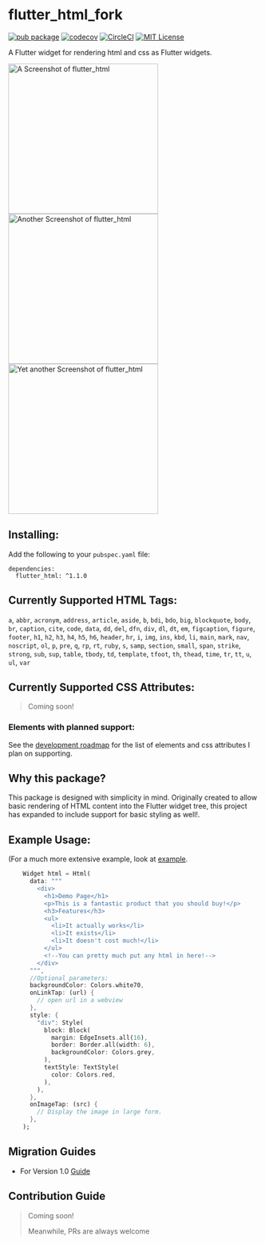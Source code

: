 # flutter_html_fork
[![pub package](https://img.shields.io/pub/v/flutter_html.svg)](https://pub.dev/packages/flutter_html_fork)
[![codecov](https://codecov.io/gh/Sub6Resources/flutter_html/branch/master/graph/badge.svg)](https://codecov.io/gh/Sub6Resources/flutter_html)
[![CircleCI](https://circleci.com/gh/Sub6Resources/flutter_html.svg?style=svg)](https://circleci.com/gh/Sub6Resources/flutter_html)
[![MIT License](https://img.shields.io/badge/license-MIT-blue.svg?style=flat)](https://github.com/Sub6Resources/flutter_html/blob/master/LICENSE)

A Flutter widget for rendering html and css as Flutter widgets.

<p>
<img alt="A Screenshot of flutter_html" src=".github/flutter_html_screenshot.png" width="300"/>
<img alt="Another Screenshot of flutter_html" src=".github/flutter_html_screenshot2.png" width="300"/>
<img alt="Yet another Screenshot of flutter_html" src=".github/flutter_html_screenshot3.png" width="300"/>
</p>

## Installing:

Add the following to your `pubspec.yaml` file:

    dependencies:
      flutter_html: ^1.1.0

## Currently Supported HTML Tags:
`a`, `abbr`, `acronym`, `address`, `article`, `aside`, `b`, `bdi`, `bdo`, `big`, `blockquote`, `body`, `br`, `caption`, `cite`, `code`, `data`, `dd`, `del`, `dfn`, `div`, `dl`, `dt`, `em`, `figcaption`, `figure`, `footer`, `h1`, `h2`, `h3`, `h4`, `h5`, `h6`, `header`, `hr`, `i`, `img`, `ins`, `kbd`, `li`, `main`, `mark`, `nav`, `noscript`, `ol`, `p`, `pre`, `q`, `rp`, `rt`, `ruby`, `s`, `samp`, `section`, `small`, `span`, `strike`, `strong`, `sub`, `sup`, `table`, `tbody`, `td`, `template`, `tfoot`, `th`, `thead`, `time`, `tr`, `tt`, `u`, `ul`, `var`
 
## Currently Supported CSS Attributes:
> Coming soon!
 
### Elements with planned support:

See the [development roadmap](https://github.com/Sub6Resources/flutter_html/wiki/Roadmap) for the list of elements and css attributes I plan on supporting.

## Why this package?

This package is designed with simplicity in mind. Originally created to allow basic rendering of HTML content into the Flutter widget tree,
this project has expanded to include support for basic styling as well!.

## Example Usage:
(For a much more extensive example, look at [example](https://github.com/Sub6Resources/flutter_html/tree/master/example).
```dart
    Widget html = Html(
      data: """
        <div>
          <h1>Demo Page</h1>
          <p>This is a fantastic product that you should buy!</p>
          <h3>Features</h3>
          <ul>
            <li>It actually works</li>
            <li>It exists</li>
            <li>It doesn't cost much!</li>
          </ul>
          <!--You can pretty much put any html in here!-->
        </div>
      """,
      //Optional parameters:
      backgroundColor: Colors.white70,
      onLinkTap: (url) {
        // open url in a webview
      },
      style: {
        "div": Style(
          block: Block(
            margin: EdgeInsets.all(16),
            border: Border.all(width: 6),
            backgroundColor: Colors.grey,
          ),
          textStyle: TextStyle(
            color: Colors.red,
          ),
        ),
      },
      onImageTap: (src) {
        // Display the image in large form.
      },
    );
```

## Migration Guides
- For Version 1.0 [Guide](https://github.com/Sub6Resources/flutter_html/wiki/1.0.0-Migration-Guide)

## Contribution Guide
> Coming soon!
>
> Meanwhile, PRs are always welcome